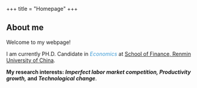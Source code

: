 +++
title = "Homepage"
+++

## About me

Welcome to my webpage!

I am currently PH.D. Candidate in <i><font color="#3e9cd6">Economics</font></i></font> at [School of Finance, Renmin University of China](http://sf.ruc.edu.cn/).

<strong>My research interests: <i>Imperfect labor market competition, Productivity growth,</font></i></font> and <i>Technological change</font></i></strong></font>. 

